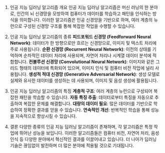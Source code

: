 1. 인공 지능 딥러닝 알고리즘 개요
인공 지능 딥러닝 알고리즘은 머신 러닝의 한 분야로, 인간의 뇌 신경망을 모방하여 컴퓨터가 데이터를 학습하고 패턴을 인식하는 방식을 의미합니다. 이러한 알고리즘은 인공 신경망을 기반으로 하며, 여러 계층의 뉴런으로 구성된 신경망 구조를 통해 복잡한 작업을 수행할 수 있습니다.

2. 인공 지능 딥러닝 알고리즘의 종류
**피드포워드 신경망 (Feedforward Neural Network)**: 데이터가 한 방향으로만 흐르는 신경망으로, 이미지 및 텍스트 처리에 주로 사용됩니다.
**순환 신경망 (Recurrent Neural Network)**: 이전의 상태를 기억하며 순차적인 데이터 처리에 사용되며, 자연어 처리나 시계열 데이터 분석에 적합합니다.
**컨볼루션 신경망 (Convolutional Neural Network)**: 이미지와 같은 그리드 형태의 데이터에 특화되어 있으며, 이미지 인식 및 컴퓨터 비전 작업에 널리 사용됩니다.
**생성적 적대 신경망 (Generative Adversarial Network)**: 생성 모델로 실제와 유사한 데이터를 생성하는 데 사용되며, 이미지 및 음성 생성에 활용됩니다.

3. 인공 지능 딥러닝 알고리즘의 특징
**계층적 구조**: 여러 계층의 뉴런으로 구성되어 복잡한 패턴을 학습할 수 있습니다.
**자동 특징 추출**: 데이터로부터 특징을 자동으로 추출하여 복잡한 문제를 해결합니다.
**대량의 데이터 필요**: 많은 데이터를 기반으로 학습하여 정확한 결과를 얻을 수 있습니다.
**연속적인 개선**: 반복적인 학습을 통해 성능을 지속적으로 향상시킬 수 있습니다.

4. 결론
다양한 종류의 인공 지능 딥러닝 알고리즘이 존재하며, 각 알고리즘은 특정 작업에 뛰어난 성능을 보입니다. 이러한 알고리즘들은 컴퓨터 비전, 자연어 처리, 음성 인식 등 다양한 분야에서 혁신적인 결과를 이끌어내고 있습니다. 더 나아가 딥러닝 기술은 끊임없이 발전하며 더 많은 분야에 적용될 것으로 기대됩니다.
